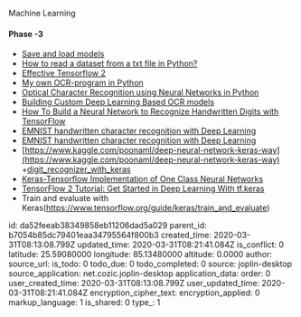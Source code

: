 Machine Learning

#### Phase -3 
+ [Save and load models](https://www.tensorflow.org/tutorials/keras/save_and_load#save_the_entire_model)
+ [How to read a dataset from a txt file in Python?](https://stackoverflow.com/questions/25013792/how-to-read-a-dataset-from-a-txt-file-in-python)
+ [Effective Tensorflow 2](https://www.tensorflow.org/guide/effective_tf2)
+ [My own OCR-program in Python](https://stackoverflow.com/questions/1989987/my-own-ocr-program-in-python)
+ [Optical Character Recognition using Neural Networks in Python](https://stackoverflow.com/questions/44274668/optical-character-recognition-using-neural-networks-in-python)
+ [Building Custom Deep Learning Based OCR models](https://nanonets.com/blog/attention-ocr-for-text-recogntion/#building-your-own-attention-ocr-model)
+ [How To Build a Neural Network to Recognize Handwritten Digits with TensorFlow](https://www.digitalocean.com/community/tutorials/how-to-build-a-neural-network-to-recognize-handwritten-digits-with-tensorflow)
+ [EMNIST handwritten character recognition with Deep Learning](https://medium.com/@mrkardostamas/emnist-handwritten-character-recognition-with-deep-learning-b5d61ac1aab7)
+ [EMNIST handwritten character recognition with Deep Learning](https://medium.com/@mrkardostamas/emnist-handwritten-character-recognition-with-deep-learning-b5d61ac1aab7)
+ [https://www.kaggle.com/poonaml/deep-neural-network-keras-way](https://www.kaggle.com/poonaml/deep-neural-network-keras-way)
+[digit_recognizer_with_keras](https://www.kaggle.com/ravirajsinh45/digit-recognizer-with-keras)
+ [Keras-Tensorflow Implementation of One Class Neural Networks](https://github.com/raghavchalapathy/oc-nn)
+ [TensorFlow 2 Tutorial: Get Started in Deep Learning With tf.keras](https://machinelearningmastery.com/tensorflow-tutorial-deep-learning-with-tf-keras/)
+ Train and evaluate with Keras(https://www.tensorflow.org/guide/keras/train_and_evaluate)

id: da52feeab38349858eb11206dad5a029
parent_id: b7054b85dc79401eaa34795564f800b3
created_time: 2020-03-31T08:13:08.799Z
updated_time: 2020-03-31T08:21:41.084Z
is_conflict: 0
latitude: 25.59080000
longitude: 85.13480000
altitude: 0.0000
author: 
source_url: 
is_todo: 0
todo_due: 0
todo_completed: 0
source: joplin-desktop
source_application: net.cozic.joplin-desktop
application_data: 
order: 0
user_created_time: 2020-03-31T08:13:08.799Z
user_updated_time: 2020-03-31T08:21:41.084Z
encryption_cipher_text: 
encryption_applied: 0
markup_language: 1
is_shared: 0
type_: 1